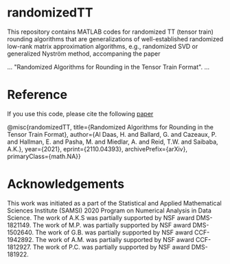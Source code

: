 # randomizedTT
This repository contains MATLAB codes for randomized TT (tensor train) rounding algorithms that are generalizations of well-established randomized low-rank matrix approximation algorithms, e.g., randomized SVD or generalized Nyström method, accompaning the paper

... "Randomized Algorithms for Rounding in the Tensor Train Format". ...

# Reference

If you use this code, please cite the following [paper](https://arxiv.org/abs/2110.04393)

  @misc{randomizedTT,
    title={Randomized Algorithms for Rounding in the Tensor Train Format},
    author={Al Daas, H. and Ballard, G. and Cazeaux, P. and Hallman, E. and Pasha, M. and Miedlar, A. and Reid, T.W. and Saibaba, A.K.},
    year={2021}, eprint={2110.04393}, archivePrefix={arXiv}, primaryClass={math.NA}}


# Acknowledgements

This work was initiated as a part of the Statistical and Applied Mathematical Sciences Institute (SAMSI) 2020 Program on Numerical Analysis in Data Science.
The work of A.K.S was partially supported by NSF award DMS-1821149. The work of M.P. was partially supported by NSF award DMS-1502640. The work of G.B. was partially supported by NSF award CCF-1942892. The work of A.M. was partially supported by NSF award CCF-1812927. The work of P.C. was partially supported by NSF award DMS-181922.
